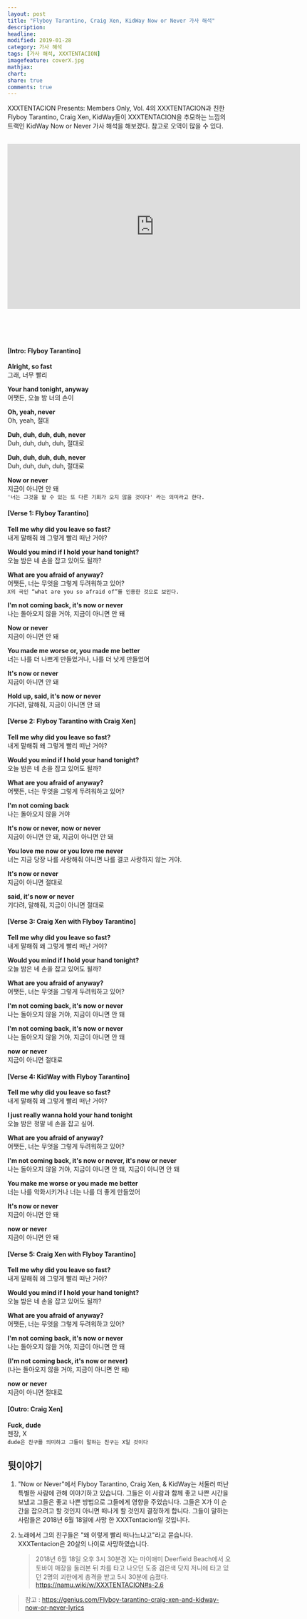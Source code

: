 ```yaml
---
layout: post
title: "Flyboy Tarantino, Craig Xen, KidWay Now or Never 가사 해석"
description: 
headline: 
modified: 2019-01-28
category: 가사 해석
tags: [가사 해석, XXXTENTACION]
imagefeature: coverX.jpg
mathjax: 
chart: 
share: true
comments: true
---
```


XXXTENTACION Presents: Members Only, Vol. 4의 XXXTENTACION과 친한 Flyboy Tarantino, Craig Xen, KidWay들이 XXXTENTACION을 추모하는 느낌의 트랙인 KidWay Now or Never 가사 해석을 해보겠다. 참고로 오역이 많을 수 있다.

<br>

<div align="center">

<iframe width="657" height="370" src="https://www.youtube.com/embed/kFAFp8ZOy5g" frameborder="0" allow="accelerometer; autoplay; encrypted-media; gyroscope; picture-in-picture" allowfullscreen></iframe>

</div>

<br><br><br>

#### [Intro: Flyboy Tarantino]

**Alright, so fast**  
그래, 너무 빨리

**Your hand tonight, anyway**  
어쨋든, 오늘 밤 너의 손이

**Oh, yeah, never**  
Oh, yeah, 절대

**Duh, duh, duh, duh, never**  
Duh, duh, duh, duh, 절대로

**Duh, duh, duh, duh, never**  
Duh, duh, duh, duh, 절대로

**Now or never**  
지금이 아니면 안 돼  
`'너는 그것을 할 수 있는 또 다른 기회가 오지 않을 것이다' 라는 의미라고 한다.`

#### [Verse 1: Flyboy Tarantino]

**Tell me why did you leave so fast?**  
내게 말해줘 왜 그렇게 빨리 떠난 거야?

**Would you mind if I hold your hand tonight?**  
오늘 밤은 네 손을 잡고 있어도 될까?

**What are you afraid of anyway?**  
어쨋든, 너는 무엇을 그렇게 두려워하고 있어?  
`X의 곡인 “what are you so afraid of”를 인용한 것으로 보인다.`

**I'm not coming back, it's now or never**  
나는 돌아오지 않을 거야, 지금이 아니면 안 돼  

**Now or never**  
지금이 아니면 안 돼 

**You made me worse or, you made me better**  
너는 나를 더 나쁘게 만들었거나, 나를 더 낫게 만들었어

**It's now or never**  
지금이 아니면 안 돼 

**Hold up, said, it's now or never**  
기다려, 말해줘, 지금이 아니면 안 돼 

#### [Verse 2: Flyboy Tarantino with Craig Xen]

**Tell me why did you leave so fast?**  
내게 말해줘 왜 그렇게 빨리 떠난 거야?

**Would you mind if I hold your hand tonight?**  
오늘 밤은 네 손을 잡고 있어도 될까?

**What are you afraid of anyway?**  
어쨋든, 너는 무엇을 그렇게 두려워하고 있어?  

**I'm not coming back**  
나는 돌아오지 않을 거야 

**It's now or never, now or never**  
지금이 아니면 안 돼, 지금이 아니면 안 돼

**You love me now or you love me never**  
너는 지금 당장 나를 사랑해줘 아니면 나를 결코 사랑하지 않는 거야.

**It's now or never**  
지금이 아니면 절대로

**said, it's now or never**  
기다려, 말해줘, 지금이 아니면 절대로

#### [Verse 3: Craig Xen with Flyboy Tarantino]

**Tell me why did you leave so fast?**  
내게 말해줘 왜 그렇게 빨리 떠난 거야?

**Would you mind if I hold your hand tonight?**  
오늘 밤은 네 손을 잡고 있어도 될까?

**What are you afraid of anyway?**  
어쨋든, 너는 무엇을 그렇게 두려워하고 있어?  

**I'm not coming back, it's now or never**  
나는 돌아오지 않을 거야, 지금이 아니면 안 돼  

**I'm not coming back, it's now or never**  
나는 돌아오지 않을 거야, 지금이 아니면 안 돼  

**now or never**  
지금이 아니면 절대로

#### [Verse 4: KidWay with Flyboy Tarantino]

**Tell me why did you leave so fast?**  
내게 말해줘 왜 그렇게 빨리 떠난 거야?

**I just really wanna hold your hand tonight**  
오늘 밤은 정말 네 손을 잡고 싶어.

**What are you afraid of anyway?**  
어쨋든, 너는 무엇을 그렇게 두려워하고 있어?  

**I'm not coming back, it's now or never, it's now or never**  
나는 돌아오지 않을 거야, 지금이 아니면 안 돼, 지금이 아니면 안 돼  

**You make me worse or you made me better**  
너는 나를 악화시키거나 너는 나를 더 좋게 만들었어

**It's now or never**  
지금이 아니면 안 돼 

**now or never**  
지금이 아니면 안 돼 

#### [Verse 5: Craig Xen with Flyboy Tarantino]

**Tell me why did you leave so fast?**  
내게 말해줘 왜 그렇게 빨리 떠난 거야?

**Would you mind if I hold your hand tonight?**  
오늘 밤은 네 손을 잡고 있어도 될까?

**What are you afraid of anyway?**  
어쨋든, 너는 무엇을 그렇게 두려워하고 있어?  

**I'm not coming back, it's now or never**  
나는 돌아오지 않을 거야, 지금이 아니면 안 돼  

**(I'm not coming back, it's now or never)**  
(나는 돌아오지 않을 거야, 지금이 아니면 안 돼)

**now or never**  
지금이 아니면 절대로

#### [Outro: Craig Xen]

**Fuck, dude**  
젠장, X  
`dude은 친구를 의미하고 그들이 말하는 친구는 X일 것이다`

## 뒷이야기

1. "Now or Never"에서 Flyboy Tarantino, Craig Xen, & KidWay는 서둘러 떠난 특별한 사람에 관해 이야기하고 있습니다. 그들은 이 사람과 함께 좋고 나쁜 시간을 보냈고 그들은 좋고 나쁜 방법으로 그들에게 영향을 주었습니다. 그들은 X가 이 순간을 잡으려고 할 것인지 아니면 떠나게 할 것인지 결정하게 합니다. 그들이 말하는 사람들은 2018년 6월 18일에 사망 한 XXXTentacion일 것입니다.

2. 노래에서 그의 친구들은 "왜 이렇게 빨리 떠나느냐고"라고 묻습니다. XXXTentacion은 20살의 나이로 사망하였습니다.  

   > 2018년 6월 18일 오후 3시 30분경 X는 마이애미 Deerfield Beach에서 오토바이 매장을 둘러본 뒤 차를 타고 나오던 도중 검은색 닷지 저니에 타고 있던 2명의 괴한에게 총격을 받고 5시 30분에 숨졌다. https://namu.wiki/w/XXXTENTACION#s-2.6

> 참고 : https://genius.com/Flyboy-tarantino-craig-xen-and-kidway-now-or-never-lyrics  
